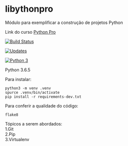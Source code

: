 # libythonpro
Módulo para exemplificar a construção de projetos Python

Link do curso [Python Pro](https://www.python.pro.br/)      

[![Build Status](https://travis-ci.org/asmmiguel/libythonpro.svg?branch=master)](https://travis-ci.org/asmmiguel/libythonpro)

[![Updates](https://pyup.io/repos/github/asmmiguel/lipythonpro/shield.svg)](https://pyup.io/repos/github/asmmiguel/lipythonpro/)

[![Python 3](https://pyup.io/repos/github/asmmiguel/lipythonpro/python-3-shield.svg)](https://pyup.io/repos/github/asmmiguel/lipythonpro/)

Python 3.6.5

Para instalar:  
```console  
python3 -m venv .venv   
spurce .venv/bin/activate   
pip install -r requirements-dev.txt     
```  
Para conferir a qualidade do código:    
```console
flake8
```  
  
Tópicos a serem abordados:  
1.Git   
2.Pip   
3.Virtualenv